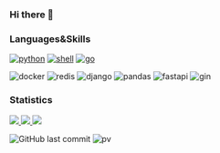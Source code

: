 ### Hi there 👋
### Languages&Skills
<p>
    <a href="https://github.com/hpgundam?tab=repositories&language=python" target="_blank"><img alt="python" src="https://img.shields.io/badge/-python-3776AB?style=flat-square&logo=Python&logoColor=white"></a>
    <a href="https://github.com/hpgundam?tab=repositories&language=shell" target="_blank"><img alt="shell" src="https://img.shields.io/badge/-shell-5391FE?style=flat-square&logo=PowerShell&logoColor=white"></a>
    <a href="https://github.com/hpgundam?tab=repositories&language=golang" target="_blank"><img alt="go" src="https://img.shields.io/badge/-golang-00A088?style=flat-square&logo=go&logoColor=white"></a>
</p>
<p>
    <a><img alt="docker" src="https://img.shields.io/badge/-docker-2496ED?style=flat-square&logo=docker&logoColor=white"></a>
    <a><img alt="redis" src="https://img.shields.io/badge/-redis-DC382D?style=flat-square&logo=redis&logoColor=white"></a>
    <a><img alt="django" src="https://img.shields.io/badge/-django-092E20?style=flat-square&logo=django&logoColor=white"></a>
    <a><img alt="pandas" src="https://img.shields.io/badge/-pandas-150458?style=flat-square&logo=pandas&logoColor=white"></a>
    <a><img alt="fastapi" src="https://img.shields.io/badge/-fastapi-009688?style=flat-square&logo=fastapi&logoColor=white"></a>
    <a><img alt="gin" src="https://img.shields.io/badge/-gin-008ECF?style=flat-square&logo=gin&logoColor=white"></a>
</p>

### Statistics
<p>
  <a href="https://github.com/hpgundam">
    <img src="https://badges.strrl.dev/years/hpgundam?style=flat-square&color=red&logo=github">
  </a>
 <a href="https://github.com/hpgundam?tab=repositories">
    <img src="https://badges.strrl.dev/repos/hpgundam?style=flat-square&color=red&logo=github">
  </a>
  <a href="https://github.com/hpgundam">
    <img src="https://badges.strrl.dev/commits/monthly/hpgundam?style=flat-square&color=red&logo=github">
  </a>
</p>

![GitHub last commit](https://img.shields.io/github/last-commit/hpgundam/hpgundam)
![pv](https://pageview.vercel.app/?github_user=hpgundam)
    
<!-- **hpgundam/hpgundam** is a ✨ _special_ ✨ repository because its `README.md` (this file) appears on your GitHub profile.

Here are some ideas to get you started:

- 🔭 I’m currently working on ...
- 🌱 I’m currently learning ...
- 👯 I’m looking to collaborate on ...
- 🤔 I’m looking for help with ...
- 💬 Ask me about ...
- 📫 How to reach me: ...
- 😄 Pronouns: ...
- ⚡ Fun fact: ...
-->


